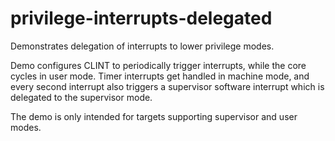 # privilege-interrupts-delegated

Demonstrates delegation of interrupts to lower privilege modes.

Demo configures CLINT to periodically trigger interrupts, while the core cycles
in user mode. Timer interrupts get handled in machine mode, and every second
interrupt also triggers a supervisor software interrupt which is delegated
to the supervisor mode.

The demo is only intended for targets supporting supervisor and user modes.
